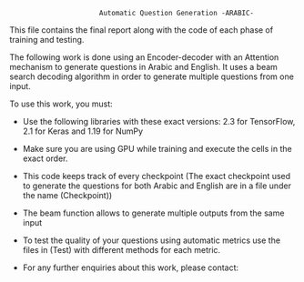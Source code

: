                           Automatic Question Generation -ARABIC-


 

This file contains the final report along with the code of each phase of training and testing.

The following work is done using an Encoder-decoder with an Attention mechanism to generate questions in Arabic and English. It uses a beam search decoding algorithm in order to generate multiple questions from one input.

To use this work, you must:

-	Use the following libraries with these exact versions: 2.3 for TensorFlow, 2.1 for Keras and 1.19 for NumPy
-	Make sure you are using GPU while training and execute the cells in the exact order.
-	This code keeps track of every checkpoint (The exact checkpoint used to generate the questions for both Arabic and 	English are in a file under the name (Checkpoint))
-	The beam function allows to generate multiple outputs from the same input 
-	To test the quality of your questions using automatic metrics use the files in (Test) with different methods for each metric.

-	For any further enquiries about this work, please contact: 
